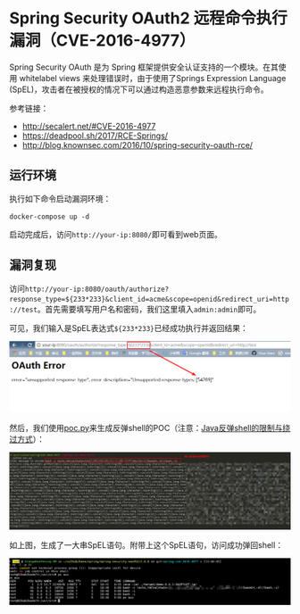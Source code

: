 # Spring Security OAuth2 远程命令执行漏洞（CVE-2016-4977）

Spring Security OAuth 是为 Spring 框架提供安全认证支持的一个模块。在其使用 whitelabel views 来处理错误时，由于使用了Springs Expression Language (SpEL)，攻击者在被授权的情况下可以通过构造恶意参数来远程执行命令。

参考链接：

- http://secalert.net/#CVE-2016-4977
- https://deadpool.sh/2017/RCE-Springs/
- http://blog.knownsec.com/2016/10/spring-security-oauth-rce/

## 运行环境

执行如下命令启动漏洞环境：

```
docker-compose up -d
```

启动完成后，访问`http://your-ip:8080/`即可看到web页面。

## 漏洞复现

访问`http://your-ip:8080/oauth/authorize?response_type=${233*233}&client_id=acme&scope=openid&redirect_uri=http://test`。首先需要填写用户名和密码，我们这里填入`admin:admin`即可。

可见，我们输入是SpEL表达式`${233*233}`已经成功执行并返回结果：

![](1.png)

然后，我们使用[poc.py](poc.py)来生成反弹shell的POC（注意：[Java反弹shell的限制与绕过方式](http://jackson.thuraisamy.me/runtime-exec-payloads.html)）：

![](2.png)

如上图，生成了一大串SpEL语句。附带上这个SpEL语句，访问成功弹回shell：

![](3.png)